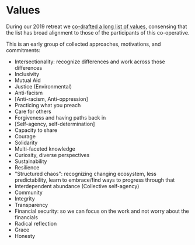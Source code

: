 # Values

During our 2019 retreat we [co-drafted a long list of values](https://github.com/hyphacoop/december-retreat/blob/master/2018-retreat/2018-12-04-retreat-day-01.md#finding-value-alignment), consensing that the list has broad alignment to those of the participants of this co-operative.

This is an early group of collected approaches, motivations, and commitments:

- Intersectionality: recognize differences and work across those differences
- Inclusivity
- Mutual Aid
- Justice (Environmental)
- Anti-facism
- [Anti-racism, Anti-oppression]
- Practicing what you preach
- Care for others
- Forgiveness and having paths back in
- [Self-agency, self-determination]
- Capacity to share
- Courage
- Solidarity
- Multi-faceted knowledge
- Curiosity, diverse perspectives
- Sustainability
- Resilience
- "Structured chaos": recognizing changing ecosystem, less predictability, learn to embrace/find ways to progress through that
- Interdependent abundance (Collective self-agency)
- Community
- Integrity
- Transparency
- Financial security: so we can focus on the work and not worry about the financials
- Radical reflection
- Grace
- Honesty
